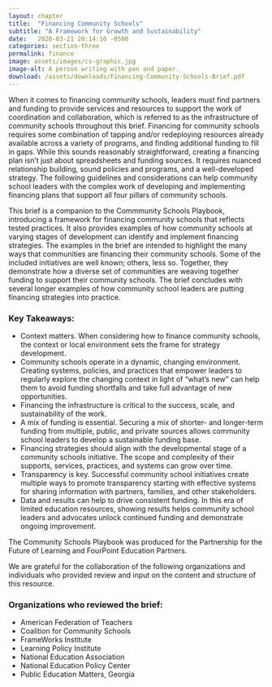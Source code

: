 ```yaml
---
layout: chapter
title:  "Financing Community Schools"
subtitle: "A Framework for Growth and Sustainability"
date:   2020-03-21 20:14:10 -0500
categories: section-three
permalink: finance
image: assets/images/cs-graphic.jpg
image-alt: A person writing with pen and paper.
download: /assets/downloads/Financing-Community-Schools-Brief.pdf
---
```


When it comes to financing community schools, leaders must find partners and funding to provide services and resources to support the work of coordination and collaboration, which is referred to as the infrastructure of community schools throughout this brief. Financing for community schools requires some combination of tapping and/or redeploying resources already available across a variety of programs, and finding additional funding to fill in gaps. While this sounds reasonably straightforward, creating a financing plan isn’t just about spreadsheets and funding sources. It requires nuanced relationship building, sound policies and programs, and a well-developed strategy. The following guidelines and considerations can help community school leaders with the complex work of developing and implementing financing plans that support all four pillars of community schools.

This brief is a companion to the Commmunity Schools  Playbook, introducing a framework for financing community schools that reflects tested practices. It also provides examples of how community schools at varying stages of development can identify and implement financing strategies. The examples in the brief are intended to highlight the many ways that communities are financing their community schools. Some of the included initiatives are well known; others, less so. Together, they demonstrate how a diverse set of communities are weaving together funding to support their community schools. The brief concludes with several longer examples of how community school leaders are putting financing strategies into practice.

### Key Takeaways:

* Context matters. When considering how to finance community schools, the context or local environment sets the frame for strategy development.
* Community schools operate in a dynamic, changing environment. Creating systems, policies, and practices that empower leaders to regularly explore the changing context in light of “what’s new” can help them to avoid funding shortfalls and take full advantage of new opportunities.  
* Financing the infrastructure is critical to the success, scale, and sustainability of the work.   
* A mix of funding is essential. Securing a mix of shorter- and longer-term funding from multiple, public, and private sources allows community school leaders to develop a sustainable funding base.  
* Financing strategies should align with the developmental stage of a community schools initiative.  The scope and complexity of their supports, services, practices, and systems can grow over time.
* Transparency is key. Successful community school initiatives create multiple ways to promote transparency starting with effective systems for sharing information with partners, families, and other stakeholders.  
* Data and results can help to drive consistent funding. In this era of limited education resources, showing results helps community school leaders and advocates unlock continued funding and demonstrate ongoing improvement.

The Community Schools Playbook was produced for the Partnership for the Future of Learning and FourPoint Education Partners.

We are grateful for the collaboration of the following organizations and individuals who provided review and input on the content and structure of this resource.

### Organizations who reviewed the brief:

*	American Federation of Teachers
*	Coalition for Community Schools
*	FrameWorks Institute
*	Learning Policy Institute
*	National Education Association
*	National Education Policy Center
*	Public Education Matters, Georgia
